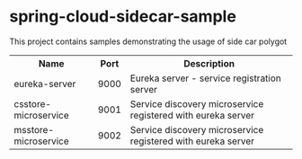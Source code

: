 # spring-cloud-sidecar-sample
This project contains samples demonstrating the usage of side car polygot

<table>


 <tr>
    <th>Name</th>
    <th>Port</th> 
    <th>Description</th>
  </tr>
  <tr>
    <td>eureka-server</td>
    <td>9000</td>
    <td>Eureka server - service registration server</td>
  </tr>
  <tr>
    <td>csstore-microservice</td>
    <td>9001</td>
    <td>Service discovery microservice registered with eureka server</td>
  </tr>
  <tr>
    <td>msstore-microservice</td>
    <td>9002</td>
    <td>Service discovery microservice registered with eureka server</td>
  </tr>
</table>
